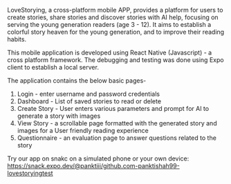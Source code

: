 LoveStorying, a cross-platform mobile APP, provides a platform for users to create stories, share stories and discover stories with AI help, focusing on serving the young generation readers (age 3 - 12). It aims to establish a colorful story heaven for the young generation, and to improve their reading habits.

This mobile application is developed using React Native (Javascript) - a  cross platform framework. The debugging and testing was done using Expo client to establish a local server.

The application contains the below basic pages-
1. Login - enter username and password credentials
2. Dashboard - List of saved stories to read or delete
3. Create Story - User enters various parameters and prompt for AI to generate a story with images
4. View Story - a scrollable page formatted with the generated story and images for a User friendly reading experience
5. Questionnaire - an evaluation page to answer questions related to the story

Try our app on snakc on a simulated phone or your own device: https://snack.expo.dev/@panktiii/github.com-panktishah99-lovestoryingtest
